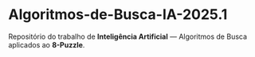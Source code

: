 # Algoritmos-de-Busca-IA-2025.1
Repositório do trabalho de **Inteligência Artificial** — Algoritmos de Busca aplicados ao **8-Puzzle**.
